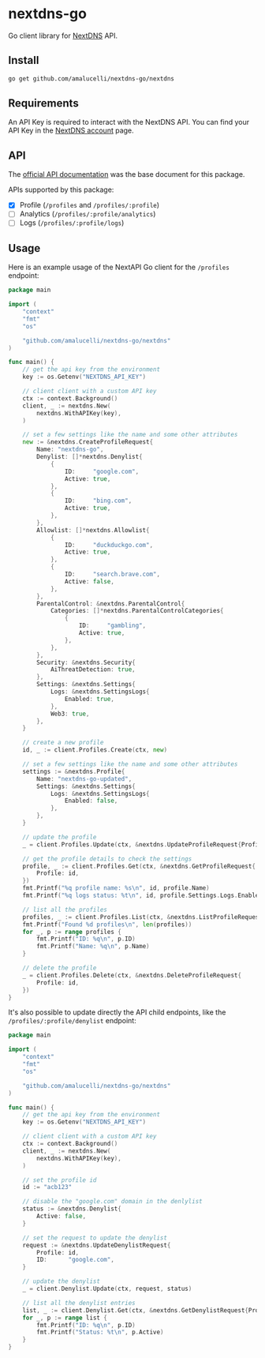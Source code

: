 # nextdns-go

Go client library for [NextDNS](https://nextdns.io/) API.

## Install

```bash
go get github.com/amalucelli/nextdns-go/nextdns
```

## Requirements

An API Key is required to interact with the NextDNS API.
You can find your API Key in the [NextDNS account](https://my.nextdns.io/account) page.

## API

The [official API documentation](https://nextdns.github.io/api/) was the base document for this package.

APIs supported by this package:

- [x] Profile (`/profiles` and `/profiles/:profile`)
- [ ] Analytics (`/profiles/:profile/analytics`)
- [ ] Logs (`/profiles/:profile/logs`)

## Usage

Here is an example usage of the NextAPI Go client for the `/profiles` endpoint:

```go
package main

import (
	"context"
	"fmt"
	"os"

	"github.com/amalucelli/nextdns-go/nextdns"
)

func main() {
	// get the api key from the environment
	key := os.Getenv("NEXTDNS_API_KEY")

	// client client with a custom API key
	ctx := context.Background()
	client, _ := nextdns.New(
		nextdns.WithAPIKey(key),
	)

	// set a few settings like the name and some other attributes
	new := &nextdns.CreateProfileRequest{
		Name: "nextdns-go",
		Denylist: []*nextdns.Denylist{
			{
				ID:     "google.com",
				Active: true,
			},
			{
				ID:     "bing.com",
				Active: true,
			},
		},
		Allowlist: []*nextdns.Allowlist{
			{
				ID:     "duckduckgo.com",
				Active: true,
			},
			{
				ID:     "search.brave.com",
				Active: false,
			},
		},
		ParentalControl: &nextdns.ParentalControl{
			Categories: []*nextdns.ParentalControlCategories{
				{
					ID:     "gambling",
					Active: true,
				},
			},
		},
		Security: &nextdns.Security{
			AiThreatDetection: true,
		},
		Settings: &nextdns.Settings{
			Logs: &nextdns.SettingsLogs{
				Enabled: true,
			},
			Web3: true,
		},
	}

	// create a new profile
	id, _ := client.Profiles.Create(ctx, new)

	// set a few settings like the name and some other attributes
	settings := &nextdns.Profile{
		Name: "nextdns-go-updated",
		Settings: &nextdns.Settings{
			Logs: &nextdns.SettingsLogs{
				Enabled: false,
			},
		},
	}

	// update the profile
	_ = client.Profiles.Update(ctx, &nextdns.UpdateProfileRequest{Profile: id}, settings)

	// get the profile details to check the settings
	profile, _ := client.Profiles.Get(ctx, &nextdns.GetProfileRequest{
		Profile: id,
	})
	fmt.Printf("%q profile name: %s\n", id, profile.Name)
	fmt.Printf("%q logs status: %t\n", id, profile.Settings.Logs.Enabled)

	// list all the profiles
	profiles, _ := client.Profiles.List(ctx, &nextdns.ListProfileRequest{})
	fmt.Printf("Found %d profiles\n", len(profiles))
	for _, p := range profiles {
		fmt.Printf("ID: %q\n", p.ID)
		fmt.Printf("Name: %q\n", p.Name)
	}

	// delete the profile
	_ = client.Profiles.Delete(ctx, &nextdns.DeleteProfileRequest{
		Profile: id,
	})
}
```

It's also possible to update directly the API child endpoints, like the `/profiles/:profile/denylist` endpoint:

```go
package main

import (
	"context"
	"fmt"
	"os"

	"github.com/amalucelli/nextdns-go/nextdns"
)

func main() {
	// get the api key from the environment
	key := os.Getenv("NEXTDNS_API_KEY")

	// client client with a custom API key
	ctx := context.Background()
	client, _ := nextdns.New(
		nextdns.WithAPIKey(key),
	)

	// set the profile id
	id := "acb123"

	// disable the "google.com" domain in the denlylist
	status := &nextdns.Denylist{
		Active: false,
	}

	// set the request to update the denylist
	request := &nextdns.UpdateDenylistRequest{
		Profile: id,
		ID:      "google.com",
	}

	// update the denylist
	_ = client.Denylist.Update(ctx, request, status)

	// list all the denylist entries
	list, _ := client.Denylist.Get(ctx, &nextdns.GetDenylistRequest{Profile: id})
	for _, p := range list {
		fmt.Printf("ID: %q\n", p.ID)
		fmt.Printf("Status: %t\n", p.Active)
	}
}
```
